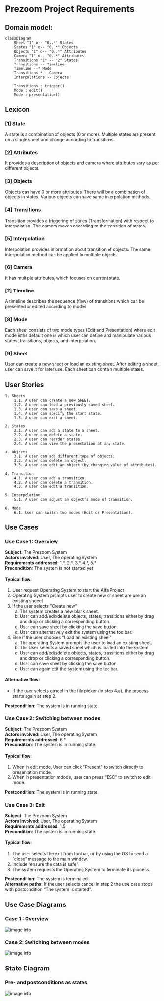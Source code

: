 # **Prezoom Project Requirements**

## Domain model:


```mermaid
classDiagram
    Sheet "1" o-- "0..*" States
    States "1" o-- "0..*" Objects
    Objects "1" o-- "0..*" Attributes
    Camera "1" o-- "0..*" Attributes
    Transitions "1" -- "2" States
    Transitions -- Timeline
    Timeline --* Mode
    Transitions *-- Camera
    Interpolations -- Objects

    Transitions : trigger()
    Mode : edit()
    Mode : presentation()
```

## Lexicon
### [1] State
A state is a combination of objects (0 or more). Multiple states are present on a single sheet and change according to transitions.

### [2] Attributes
It provides a description of objects and camera where attributes vary as per different objects.

### [3] Objects
Objects can have 0 or more attributes. There will be a combination of objects in states. Various objects can have same interpolation methods.

### [4] Transitions
Transition provides a triggering of states (Transformation) with respect to interpolation. The camera moves according to the transition of states.

### [5] Interpolation
Interpolation provides information about transition of objects. The same interpolation method can be applied to multiple objects.

### [6] Camera
It has multiple attributes, which focuses on current state.

### [7] Timeline
A timeline describes the sequence (flow) of transitions which can be presented or edited according to modes

### [8] Mode
Each sheet consists of two mode types (Edit and Presentation) where edit mode isthe default one in which user can define and manipulate various states, transitions, objects, and interpolation.

### [9] Sheet
User can create a new sheet or load an existing sheet. After editing a sheet, user can save it for later use. Each sheet can contain multiple states.


## User Stories
    1. Sheets
        1.1. A user can create a new SHEET.
        1.2. A user can load a previously saved sheet.
        1.3. A user can save a sheet.
        1.4. A user can specify the start state.
        1.5. A user can exit a sheet.

    2. States
        2.1. A user can add a state to a sheet.
        2.2. A user can delete a state.
        2.3. A user can reorder states.
        2.4. A user can view the presentation at any state.

    3. Objects
        3.1. A user can add different type of objects.
        3.2. A user can delete an object.
        3.3. A user can edit an object (by changing value of attributes).

    4. Transition
        4.1. A user can add a transition.
        4.2. A user can delete a transition.
        4.3. A user can edit a transition.

    5. Interpolation
        5.1. A user can adjust an object’s mode of transition.

    6. Mode
        6.1. User can switch two modes (Edit or Presentation).


## Use Cases

### Use Case 1: Overview
**Subject**: The Prezoom System  
**Actors involved**: User, The operating System  
**Requirements addressed**: 1.\*, 2.\*, 3.\*, 4.\*, 5.\*  
**Precondition**: The system is not started yet

#### Typical flow:

1. User request Operating System to start the Alfa Project
2. Operating System prompts user to create new or sheet are use an existing sheeet
3. if the user selects "Create new"  
    <ol type="a">
        <li> The system creates a new blank sheet. </li>
        <li> User can add/edit/delete objects, states, transitions either by drag and drop or clicking a corresponding button. </li> 
        <li> User can save sheet by clicking the save button. </li>  
        <li> User can alternatively exit the system using the toolbar. </li>
    </ol>
4. Else if the user chooses "Load an existing sheet"  
    <ol type="a">
        <li> The operating System prompts the user to load an existing sheet. </li>
        <li> The User selects a saved sheet which is loaded into the system. </li>
        <li> User can add/edit/delete objects, states, transitions either by drag and drop or clicking a corresponding button. </li> 
        <li> User can save sheet by clicking the save button. </li>  
        <li> User can again exit the system using the toolbar. </li>
    </ol>

#### Alternative flow:
- If the user selects cancel in the file picker (in step 4.a),
the process starts again at step 2.  

**Postcondition**: The system is in running state.


### Use Case 2: Switching between modes
**Subject**: The Prezoom System  
**Actors involved**: User, The operating System  
**Requirements addressed**: 6.\*  
**Precondition**: The system is in running state.

#### Typical flow:
1. When in edit mode, User can click "Present" to switch directly to presentation mode.
2. When in presentation mdode, user can press "ESC" to switch to edit mode.

**Postcondition**: The system is in running state.


### Use Case 3: Exit
**Subject**: The Prezoom System  
**Actors involved**: User, The operating System  
**Requirements addressed**: 1.5  
**Precondition**: The system is in running state.

#### Typical flow:
1. The user selects the exit from toolbar, or by using the OS to send a “close” message to the main window.
2. Include “ensure the data is safe”
3. The system requests the Operating System to terminate its process.

**Postcondition**: The system is terminated  
**Alternative paths**: If the user selects cancel in step 2 the use case stops with postcondition “The system is started”. 

## Use Case Diagrams

### Case 1 : Overview
![image info](images/use_case_1.png)

### Case 2: Switching between modes 
![image info](images/use_case_2.png)


## State Diagram

### Pre- and postconditions as states 

![image info](images/state_diagram.png)
